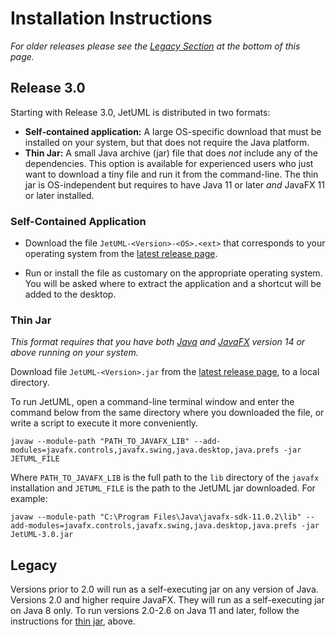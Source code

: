 # Installation Instructions

*For older releases please see the [Legacy Section](#legacy) at the bottom of this page.*

## Release 3.0

Starting with Release 3.0, JetUML is distributed in two formats:

* **Self-contained application:** A large OS-specific download that must be installed on your system, but that does not require the Java platform.
* **Thin Jar:** A small Java archive (jar) file that does _not_ include any of the dependencies. This option is available for experienced users who just want to download a tiny file and run it from the command-line. The thin jar is OS-independent but requires to have Java 11 or later *and* JavaFX 11 or later installed. 

### Self-Contained Application

* Download the file `JetUML-<Version>-<OS>.<ext>` that corresponds to your operating system from the [latest release page](https://github.com/prmr/JetUML/releases).

* Run or install the file as customary on the appropriate operating system. You will be asked where to extract the application and a shortcut will be added to the desktop. 

### Thin Jar

*This format requires that you have both [Java](https://openjdk.java.net/) and [JavaFX](https://openjfx.io/) version 14 or above running on your system.* 

Download file `JetUML-<Version>.jar` from the [latest release page](https://github.com/prmr/JetUML/releases), to a local directory. 

To run JetUML, open a command-line terminal window and enter the command below from the same directory where you downloaded the file, or write a script to execute it more conveniently.

```shell
javaw --module-path "PATH_TO_JAVAFX_LIB" --add-modules=javafx.controls,javafx.swing,java.desktop,java.prefs -jar JETUML_FILE
```

Where `PATH_TO_JAVAFX_LIB` is the full path to the `lib` directory of the `javafx` installation and `JETUML_FILE` is the path to the JetUML jar downloaded. For example:

```shell
javaw --module-path "C:\Program Files\Java\javafx-sdk-11.0.2\lib" --add-modules=javafx.controls,javafx.swing,java.desktop,java.prefs -jar JetUML-3.0.jar
```

## Legacy

Versions prior to 2.0 will run as a self-executing jar on any version of Java. Versions 2.0 and higher require JavaFX. They will run as a self-executing jar on Java 8 only. To run versions 2.0-2.6 on Java 11 and later, follow the instructions for [thin jar](#thin-jar), above.